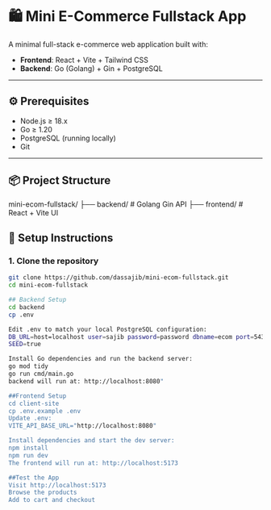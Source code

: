 # 🛍️ Mini E-Commerce Fullstack App

A minimal full-stack e-commerce web application built with:

- **Frontend**: React + Vite + Tailwind CSS
- **Backend**: Go (Golang) + Gin + PostgreSQL

---

## ⚙️ Prerequisites

- Node.js ≥ 18.x
- Go ≥ 1.20
- PostgreSQL (running locally)
- Git

---

## 📦 Project Structure

mini-ecom-fullstack/
├── backend/ # Golang Gin API
├── frontend/ # React + Vite UI

## 🚀 Setup Instructions

### 1. Clone the repository

```bash
git clone https://github.com/dassajib/mini-ecom-fullstack.git
cd mini-ecom-fullstack

## Backend Setup
cd backend
cp .env

Edit .env to match your local PostgreSQL configuration:
DB_URL=host=localhost user=sajib password=password dbname=ecom port=5432 sslmode=disable
SEED=true

Install Go dependencies and run the backend server:
go mod tidy
go run cmd/main.go
backend will run at: http://localhost:8080"

##Frontend Setup
cd client-site
cp .env.example .env
Update .env:
VITE_API_BASE_URL="http://localhost:8080"  

Install dependencies and start the dev server:
npm install
npm run dev
The frontend will run at: http://localhost:5173

##Test the App
Visit http://localhost:5173
Browse the products
Add to cart and checkout
